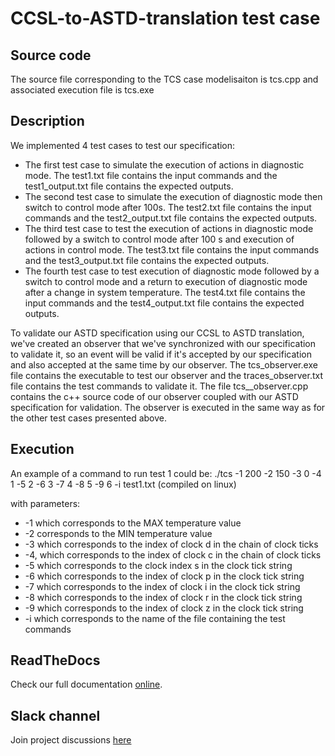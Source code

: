 # CCSL-to-ASTD-translation test case

## Source code

The source file corresponding to the TCS case modelisaiton is tcs.cpp and associated execution file is tcs.exe

## Description

We implemented 4 test cases to test our specification:
- The first test case to simulate the execution of actions in diagnostic mode.
  The test1.txt file contains the input commands and the test1_output.txt file contains the expected outputs.
- The second test case to simulate the execution of diagnostic mode then switch to control mode after 100s. 
  The test2.txt file contains the input commands and the test2_output.txt file contains the expected outputs.
- The third test case to test the execution of actions in diagnostic mode followed by a switch to control mode after 100 s and execution of actions in control mode.
  The test3.txt file contains the input commands and the test3_output.txt file contains the expected outputs.
- The fourth test case to test execution of diagnostic mode followed by a switch to control mode and a return to execution of diagnostic mode after a change in system temperature.
  The test4.txt file contains the input commands and the test4_output.txt file contains the expected outputs.

To validate our ASTD specification using our CCSL to ASTD translation, we've created an observer that we've synchronized with our specification to validate it, so an event will be valid if it's accepted by our specification and also accepted at the same time by our observer. The tcs_observer.exe file contains the executable to test our observer and the traces_observer.txt file contains the test commands to validate it. The file tcs__observer.cpp contains the c++ source code of our observer coupled with our ASTD specification for validation. The observer is executed in the same way as for the other test cases presented above.

  

## Execution

An example of a command to run test 1 could be:
./tcs -1 200 -2 150 -3 0 -4 1 -5 2 -6 3 -7 4 -8 5 -9 6 -i test1.txt
(compiled on linux)

with parameters:
* -1 which corresponds to the MAX temperature value
* -2 corresponds to the MIN temperature value
* -3 which corresponds to the index of clock d in the chain of clock ticks
* -4, which corresponds to the index of clock c in the chain of clock ticks
* -5 which corresponds to the clock index s in the clock tick string
* -6 which corresponds to the index of clock p in the clock tick string
* -7 which corresponds to the index of clock i in the clock tick string
* -8 which corresponds to the index of clock r in the clock tick string
* -9 which corresponds to the index of clock z in the clock tick string
* -i which corresponds to the name of the file containing the test commands


## ReadTheDocs

Check our full documentation [online](https://castd.readthedocs.io/).

## Slack channel

Join project discussions [here](https://astd-cse.slack.com/)
